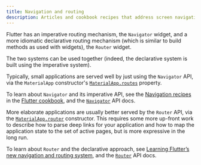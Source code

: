 ```yaml
---
title: Navigation and routing
description: Articles and cookbook recipes that address screen navigation.
---
```


Flutter has an imperative routing mechanism, the `Navigator` widget,
and a more idiomatic declarative routing mechanism (which is similar to
build methods as used with widgets), the `Router` widget.

The two systems can be used together (indeed, the declarative system
is built using the imperative system).

Typically, small applications are served well by just using the
`Navigator` API, via the `MaterialApp` constructor's
[`MaterialApp.routes`][] property.

To learn about `Navigator` and its imperative API, see the
[Navigation recipes][] in the [Flutter cookbook][], and the
[`Navigator`][] API docs.

More elaborate applications are usually better served by the `Router`
API, via the [`MaterialApp.router`] constructor. This requires some
more up-front work to describe how to parse deep links for your
application and how to map the application state to the set of active
pages, but is more expressive in the long run.

To learn about `Router` and the declarative approach, see [Learning
Flutter’s new navigation and routing system][], and the [`Router`][]
API docs.

[Flutter cookbook]: {{site.url}}/cookbook
[Learning Flutter’s new navigation and routing system]: {{site.flutter-medium}}/learning-flutters-new-navigation-and-routing-system-7c9068155ade
[Navigation recipes]: {{site.url}}/cookbook/navigation
[`Navigator`]: {{site.api}}/flutter/widgets/Navigator-class.html
[`Router`]: {{site.api}}/flutter/widgets/Router-class.html
[`MaterialApp.routes`]: {{site.api}}/flutter/material/MaterialApp/routes.html
[`MaterialApp.router`]: {{site.api}}/flutter/material/MaterialApp/MaterialApp.router.html
